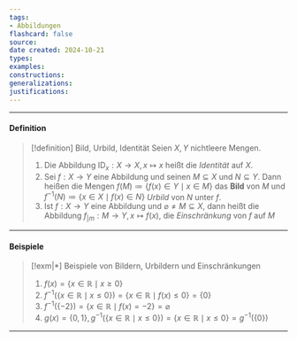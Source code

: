```yaml
---
tags:
- Abbildungen
flashcard: false
source: 
date created: 2024-10-21 
types: 
examples: 
constructions: 
generalizations: 
justifications:
---
```

***
#### Definition

> [!definition] Bild, Urbild, Identität
> Seien $X, Y$ nichtleere Mengen.
> 
> 1. Die Abbildung $\mathrm{ID}_{x}: X \to X, x \mapsto x$ heißt die *Identität* auf $X$.
> 2. Sei $f: X \to Y$ eine Abbildung und seinen $M \subseteq X$ und $N \subseteq Y$. Dann heißen die Mengen $f(M)\coloneqq \{ f(x) \in Y \mid x \in M \}$ das **Bild** von $M$ und $f^{-1}(N) \coloneqq \{ x \in X \mid f(x) \in N \}$ *Urbild* von $N$ unter $f$.
> 3. Ist $f: X \to Y$ eine Abbildung und $\varnothing \neq M \subseteq X$, dann heißt die Abbildung $f_{\big|m} : M \to Y, x \mapsto f(x)$, die *Einschränkung* von $f$ auf $M$

***
#### Beispiele

> [!exm|*] Beispiele von Bildern, Urbildern und Einschränkungen 
> 1. $f(x) = \{ x \in \mathbb{R} \mid x \geq 0 \}$
> 2. $f^{-1}(\{ x \in \mathbb{R} \mid x \leq 0 \}) = \{ x \in \mathbb{R} \mid f(x) \leq 0 \} = \{ 0 \}$
> 3. $f^{-1}(\{ -2 \}) = \{ x \in \mathbb{R} \mid f(x) = -2 \} = \varnothing$
> 4. ${} g(x) = \{ 0,1 \}, g^{-1}(\{ x \in \mathbb{R} \mid x \leq 0 \}) = \{ x \in \mathbb{R} \mid x \leq 0 \} = g^{-1}(\{ 0 \}) {}$

***



